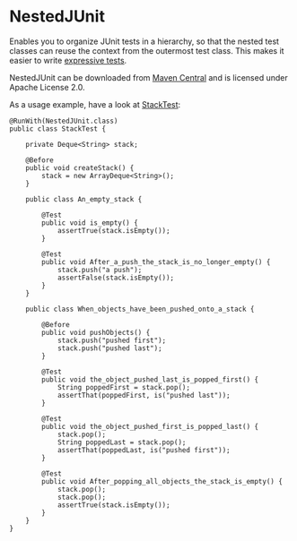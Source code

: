 
NestedJUnit
===========

Enables you to organize JUnit tests in a hierarchy, so that the nested
test classes can reuse the context from the outermost test class. This
makes it easier to write [expressive tests][naming-tests].

NestedJUnit can be downloaded from [Maven Central][download] and is
licensed under Apache License 2.0.

As a usage example, have a look at [StackTest]:

    @RunWith(NestedJUnit.class)
    public class StackTest {

        private Deque<String> stack;

        @Before
        public void createStack() {
            stack = new ArrayDeque<String>();
        }

        public class An_empty_stack {

            @Test
            public void is_empty() {
                assertTrue(stack.isEmpty());
            }

            @Test
            public void After_a_push_the_stack_is_no_longer_empty() {
                stack.push("a push");
                assertFalse(stack.isEmpty());
            }
        }

        public class When_objects_have_been_pushed_onto_a_stack {

            @Before
            public void pushObjects() {
                stack.push("pushed first");
                stack.push("pushed last");
            }

            @Test
            public void the_object_pushed_last_is_popped_first() {
                String poppedFirst = stack.pop();
                assertThat(poppedFirst, is("pushed last"));
            }

            @Test
            public void the_object_pushed_first_is_popped_last() {
                stack.pop();
                String poppedLast = stack.pop();
                assertThat(poppedLast, is("pushed first"));
            }

            @Test
            public void After_popping_all_objects_the_stack_is_empty() {
                stack.pop();
                stack.pop();
                assertTrue(stack.isEmpty());
            }
        }
    }

[naming-tests]:  http://blog.orfjackal.net/2010/02/three-styles-of-naming-tests.html
[download]:      http://search.maven.org/#search%7Cga%7C1%7Cg%3A%22net.orfjackal.nestedjunit%22
[StackTest]:     https://github.com/orfjackal/nestedjunit/blob/master/src/test/java/net/orfjackal/nestedjunit/StackTest.java
